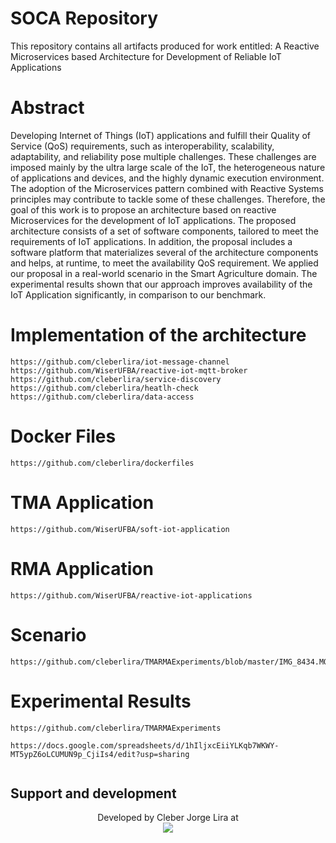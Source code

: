 # SOCA Repository
This repository contains all artifacts produced for work entitled: A Reactive Microservices based Architecture for Development of Reliable IoT Applications

# Abstract
Developing Internet of Things (IoT) applications and fulfill their Quality of Service (QoS) requirements, such as interoperability, scalability, adaptability, and reliability pose multiple challenges. These challenges are imposed mainly by the ultra large scale of the IoT, the heterogeneous nature of applications and devices, and the highly dynamic execution environment. The adoption of the Microservices pattern combined with Reactive Systems principles  may contribute to tackle some of these challenges. Therefore, the goal of this work is to propose an architecture based on reactive Microservices for the development of IoT applications. The proposed architecture consists of a set of software components, tailored to meet the requirements of IoT applications. In addition, the proposal includes a software platform that materializes several of the architecture components and helps, at runtime, to meet the availability QoS requirement. We applied our proposal in a real-world scenario in the Smart Agriculture domain. The experimental results shown that our approach improves availability of the IoT Application significantly, in comparison to our benchmark.

# Implementation of the architecture
```
https://github.com/cleberlira/iot-message-channel
https://github.com/WiserUFBA/reactive-iot-mqtt-broker
https://github.com/cleberlira/service-discovery
https://github.com/cleberlira/heatlh-check
https://github.com/cleberlira/data-access

```

# Docker Files

```
https://github.com/cleberlira/dockerfiles

```
# TMA Application

```
https://github.com/WiserUFBA/soft-iot-application

```

# RMA Application
```
https://github.com/WiserUFBA/reactive-iot-applications

``````

# Scenario
```
https://github.com/cleberlira/TMARMAExperiments/blob/master/IMG_8434.MOV

```
# Experimental Results
```
https://github.com/cleberlira/TMARMAExperiments

https://docs.google.com/spreadsheets/d/1hIljxcEiiYLKqb7WKWY-MT5ypZ6oLCUMUN9p_CjiIs4/edit?usp=sharing


```

## Support and development

<p align="center">
	Developed by Cleber Jorge Lira at </br>
  <img src="https://wiki.dcc.ufba.br/pub/SmartUFBA/ProjectLogo/wiserufbalogo.jpg"/>
</p>

